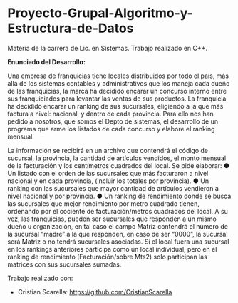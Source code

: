 # Proyecto-Grupal-Algoritmo-y-Estructura-de-Datos
Materia de la carrera de Lic. en Sistemas. Trabajo realizado en C++.

**Enunciado del Desarrollo:**


Una empresa de franquicias tiene locales distribuidos por todo el país, más allá de los sistemas contables y administrativos que los maneja cada dueño de las franquicias, la marca ha decidido encarar un concurso interno entre sus franquiciados para levantar las ventas de sus productos. La franquicia ha decidido encarar un ranking de sus sucursales, eligiendo a la que más factura a nivel: nacional, y dentro de cada provincia. Para ello nos han pedido a nosotros, que somos el Depto de sistemas, el desarrollo de un programa que arme los listados de cada concurso y elabore el ranking mensual.

La información se recibirá en un archivo que contendrá el código de sucursal, la provincia, la cantidad de artículos vendidos, el monto mensual de la facturación y los centímetros cuadrados del local. Se pide elaborar:
●	Un listado con el orden de las sucursales que más facturaron a nivel nacional y en cada provincia, (incluir los totales por provincia). 
●	Un ranking con las sucursales que mayor cantidad de artículos vendieron a nivel nacional y por provincia. 
●	Un ranking de rendimiento donde se busca las sucursales que mejor rendimiento por metro cuadrado tienen, ordenando por el cociente de facturación/metros cuadrados del local.
A su vez, las franquicias, pueden ser sucursales que responden a un mismo dueño u organización, en tal caso el campo Matriz contendrá el número de la sucursal “madre” a la que responden, en caso de ser “0000”, la sucursal será Matriz o no tendrá sucursales asociadas.
Si el local fuera una sucursal en los rankings anteriores participa como un local individual, pero en el ranking de rendimiento (Facturación/sobre Mts2) solo participan las matrices con sus sucursales sumadas.


Trabajo realizado con: 
* Cristian Scarella: https://github.com/CristianScarella
